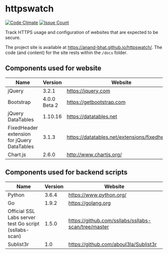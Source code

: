 
# httpswatch

[![Code Climate](https://codeclimate.com/github/anand-bhat/httpswatch/badges/gpa.svg)](https://codeclimate.com/github/anand-bhat/httpswatch)
[![Issue Count](https://codeclimate.com/github/anand-bhat/httpswatch/badges/issue_count.svg)](https://codeclimate.com/github/anand-bhat/httpswatch)

Track HTTPS usage and configuration of websites that are expected to be secure.

The project site is available at <https://anand-bhat.github.io/httpswatch/>.
The code (and content) for the site rests within the `/docs` folder.

## Components used for website

| Name | Version | Website |
| ----------- | ---- | ----------- |
| jQuery | 3.2.1 | https://jquery.com |
| Bootstrap | 4.0.0 Beta 2 | https://getbootstrap.com |
| jQuery DataTables | 1.10.16 | https://datatables.net |
| FixedHeader extension for jQuery DataTables | 3.1.3 | https://datatables.net/extensions/fixedheader/ |
| Chart.js | 2.6.0 | http://www.chartjs.org/ |

## Components used for backend scripts

| Name      | Version | Website |
| ----------- | ---- | ----------- |
| Python | 3.6.4 | https://www.python.org/|
| Go | 1.9.2 | https://golang.org |
| Official SSL Labs server test Go script (ssllabs-scan) | 1.5.0 | https://github.com/ssllabs/ssllabs-scan/tree/master |
| Sublist3r | 1.0 | https://github.com/aboul3la/Sublist3r |
